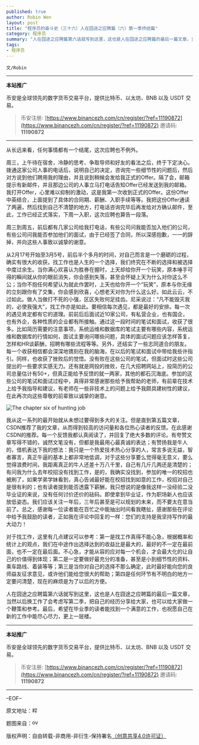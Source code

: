 ```yaml
---
published: true
author: Robin Wen
layout: post
title: "程序员的奋斗史（三十六）人在囧途之应聘篇（六）第一季终结篇"
category: 程序员
summary: "人在囧途之应聘篇第六话就写到这里，这也是人在囧途之应聘篇的最后一篇文章，当然以后换工作了会考虑写第二季，把自己的经历分享给大家，也可以给大家做一个鞭策和参考。最后，希望在毕业季的读者能找到一个满意的工作，也祝愿自己在新的工作中能尽心尽力，更上一层楼。"
tags:
- 程序员
---
```


`文/Robin`

***

**本站推广**

币安是全球领先的数字货币交易平台，提供比特币、以太坊、BNB 以及 USDT 交易。

> 币安注册: [https://www.binancezh.com/cn/register/?ref=11190872](https://www.binancezh.com/cn/register/?ref=11190872)
> 邀请码: **11190872**

***

从长远来看，任何事情都有一个结尾，这次应聘也不例外。

周三，上午待在宿舍，冷静的思考、争取导师和好友的看法之后，终于下定决心。拨通这家公司人事的电话后，说明自己的决定，咨询完一些细节性的问题后，然后对方说到他们聘用我的理由，并且说到稍候会发给我正式的Offer。隔了会，邮箱提示有新邮件，并且那边公司的人事立马打电话告知Offer已经发送到我的邮箱。我打开Offer，心里难以抑制的激动，这是我第一次收到正式的Offer。这份Offer中英结合，上面提到了具体的合同期、薪酬、入职手续等等。我把这份Offer通读了两遍，然后找到自己不清楚的地方，打电话咨询完毕后再发给对方确认邮件，至此，工作已经正式落实，下周一入职，这次应聘也算告一段落。

周三到周五，前后都有几家公司给我打电话，有些公司问我能否加入他们的公司，有些公司问我能否参加他们的面试，由于已经签了合同，所以深感抱歉，一一的辞掉，并向这些人事致以诚挚的谢意。

从2月17号开始至3月5号，前后半个多月的时间，对自己而言是一个磨砺的过程，确实有很大的收获。找工作也是人生的一个选择，我们终究在不断的选择和被选择中度过余生。当你满心欢喜认为胜券在握时，上天却给你开一个玩笑，原本唾手可得的瞬间就从你的眼前消失，你会感到失落，甚至会怀疑上天为什么对你这么不公；当你不抱任何希望认为就此作罢时，上天也给你开一个“玩笑”，原本与你无缘的立刻跟你有了交集，你会感到欣喜，心想老天对你为什么这么好。如此云云，不过如此。做人当做打不死的小强，区区失败何足挂齿。尼采说过：“凡不能毁灭我的，必使我强大”，找工作亦是如此。要相信每次遇见，都是最好的安排。每一次的遇见肯定都有它的道理。前前后后面试近10家公司，有私营企业，也有国企，也有外企，各种性质的企业都有所接触。通过这一段时间的笔试和面试，收获了很多。比如简历需要的注意事项，系统运维和数据库的笔试主要有哪些内容，系统运维和数据库的行情如何，面试主要询问哪些问题，具体的面试问题应该怎样答复，怎样和HR谈薪酬，招聘有哪些流程等等。另外，还结实了一些志同道合的朋友。每一个收获相信都会深深地镌刻在我的脑海，在以后的笔试和面试中带给我些许指引。同样，也收获了挫败后的觉悟。没有败在这些公司的笔试，但面试时这些公司提出的一些要求实感无力。还有就是网投的挫败，在几大招聘网站上，投简历的公司总量估计有50+，但真正能给予反馈的就一两家，其他的都石沉海底。参加的这些公司的笔试和面试过程中，真得非常感谢那些给予我帮助的老师，有前辈在技术上给予我指导和建议，有老师在一些非技术上的问题上给予我颇具建树性的建议，在此再次向这些尊敬的前辈致以诚挚的谢意。

![The chapter six of hunting job](https://cdn.dbarobin.com/xcgJz2Q.jpg)

我从这一系列的最开始就从未想过要得到多大的关注。但是直到第五篇文章，CSDN推荐了我的文章，从而得到较高的访问量和各位热心读者的反馈。在此感谢CSDN的推荐。每一个反馈我都认真阅读了，并回复了绝大多数的评论。有夸赞文章写得不错的，诚然文笔没有，但都是我最用心最真诚的表达；有赞扬我是牛人的，借机表达下我的想法：我只是一个热爱技术热心分享的人，常言多说无益，智者寡言，真正牛逼的基本上都非常地低调，对于这些分享要么觉得毫无意义，要么觉得浪费时间，我距离真正的牛人还差十万八千里，自己有几斤几两还是清楚的；有问我为什么去年校招没有找到工作，是的，我确实没找到，参加的唯一的校招也被刷了，如果学弟学妹看到，真心告诫最好能在校招找到如意的工作，校招对自己是很有利的；也有读者提到能否透露下薪酬，我只想说的是像我这样一没经验二没毕业证的来说，没有任何讨价还价的砝码。即使拿到毕业证，作为职场新人也应该放低姿态。我们应该关注一年后，三年后甚至是可以规划的未来，而不要太在意当前了。总之，感谢每一位读者能在百忙之中能抽出时间看我瞎扯，感谢那些在评论中给予我鼓励的读者，正如我在评论中回复的一样：您们的支持是我坚持写作的最大动力！

对于找工作，这里有几点建议可以参考：第一是找工作真得不能心急，根据概率和统计上的观点，我们在中途作出选择达到的收益比是最大的，最好的不一定在最前面，也不一定在最后面。不心急，才能从容的应对每一个机会，才会最大化的让自己的价值得到体现；第二是一定要做好最充分的准备，甚至是小到细节性的资料、乘车路线、着装等等；第三是当你对自己的选择不那么确定，此时最好能向您的良师益友征求意见，或许他们能给您很大的帮助；第四是任何环节有不明白的地方一定要问清楚，现在的麻烦是为了以后的方便。

人在囧途之应聘篇第六话就写到这里，这也是人在囧途之应聘篇的最后一篇文章，当然以后换工作了会考虑写第二季，把自己的经历分享给大家，也可以给大家做一个鞭策和参考。最后，希望在毕业季的读者能找到一个满意的工作，也祝愿自己在新的工作中能尽心尽力，更上一层楼。

***

**本站推广**

币安是全球领先的数字货币交易平台，提供比特币、以太坊、BNB 以及 USDT 交易。

> 币安注册: [https://www.binancezh.com/cn/register/?ref=11190872](https://www.binancezh.com/cn/register/?ref=11190872)
> 邀请码: **11190872**

***

–EOF–

原文地址：<a href="http://blog.csdn.net/justdb/article/details/20787703" target="_blank"><img src="https://cdn.dbarobin.com/BROigUO.jpg" title="程序员的奋斗史（三十六）人在囧途之应聘篇（六）第一季终结篇" height="16px" width="16px" border="0" alt="程序员的奋斗史（三十六）人在囧途之应聘篇（六）第一季终结篇" /></a>

题图来自：<a href="http://overcomingsocialanxiety.com/job-interview-tips-for-social-anxiety/" target="_blank"><img src="https://cdn.dbarobin.com/HSNv7Q6.png" title="overcomingsocialanxiety" height="16px" width="16px" border="0" alt="overcomingsocialanxiety" /></a>

版权声明：自由转载-非商用-非衍生-保持署名<a href="http://creativecommons.org/licenses/by-nc-nd/4.0/deed.zh" target="_blank">（创意共享4.0许可证）</a>
